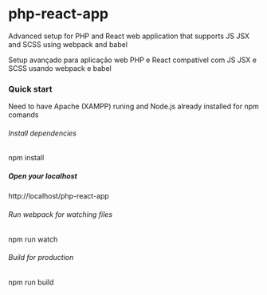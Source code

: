 # php-react-app
Advanced setup for PHP and React web application that supports JS JSX and SCSS using webpack and babel

Setup avançado para aplicação web PHP e React compatível com JS JSX e SCSS usando webpack e babel

### Quick start
Need to have Apache (XAMPP) runing and Node.js already installed for npm comands

###### Install dependencies
npm install

##### Open your localhost
http://localhost/php-react-app

###### Run webpack for watching files
npm run watch

###### Build for production
npm run build
